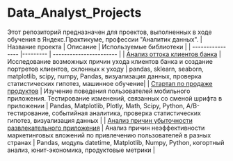 # Data_Analyst_Projects
Этот репозиторий предназначен для проектов, выполненных в ходе обучения в Яндекс.Практикуме, профессии "Аналитик данных".
| Название проекта | Описание | Используемые библиотеки |
| ---------------- |--------- | ----------------------- |
| [Анализ оттока клиентов банка](https://github.com/IrinaYurgova/Data_Analyst_projects/tree/main/Анализ%20оттока%20клиентов%20банка) | Исследование возможных причин ухода клиентов банка и создание портретов клиентов, склонных к уходу | pandas, sklearn, seaborn, matplotlib, scipy, numpy, Pandas, визуализация данных, проверка статистических гипотез, машинное обучение|
| [Стартап по продаже продуктов](https://github.com/IrinaYurgova/Data_Analyst_projects/tree/main/Стартап%20по%20продаже%20продуктов%20питания) | Изучение поведения пользователей мобильного приложения. Тестирование изменений, связанных со сменой шрифта в приложении | Pandas, Matplotlib, Plotly, Math, Scipy, Python, А/В-тестирование, событийная аналитика, проверка статистических гипотез, визуализация данных |
| [Анализ причин убыточности развлекательного приложения](https://github.com/IrinaYurgova/Data_Analyst_projects/tree/main/Анализ%20причин%20убыточности%20развлекательного%20приложения) | Анализ причин неэффективности маркетинговых вложений по привлечению пользователей в разных странах | Pandas, модуль datetime, Matplotlib, Numpy, Python, когортный анализ, юнит-экономика, продуктовые метрики |